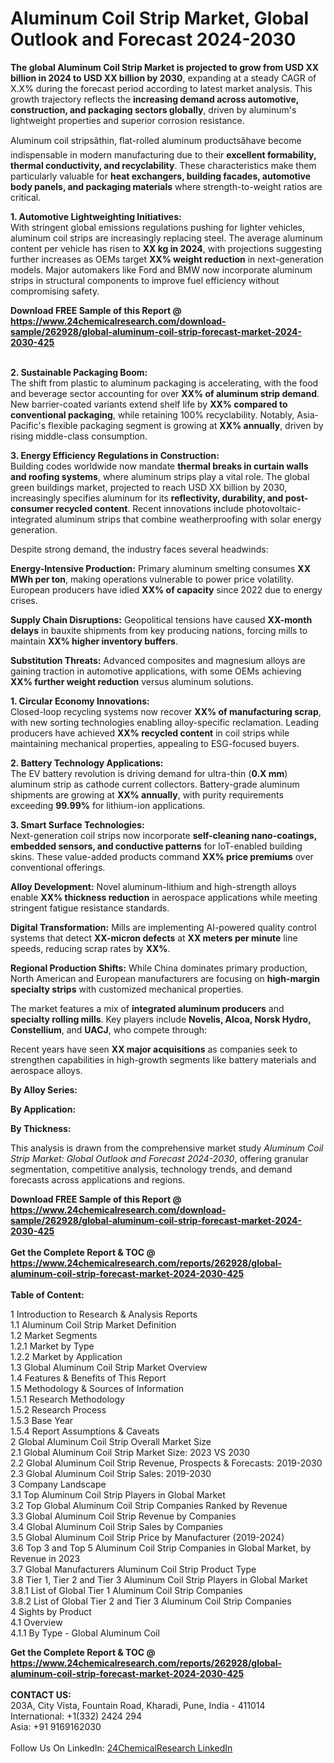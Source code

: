 <h1>Aluminum Coil Strip Market, Global Outlook and Forecast 2024-2030</h1><p><strong>The global Aluminum Coil Strip Market is projected to grow from USD XX billion in 2024 to USD XX billion by 2030</strong>, expanding at a steady CAGR of X.X% during the forecast period according to latest market analysis. This growth trajectory reflects the <strong>increasing demand across automotive, construction, and packaging sectors globally</strong>, driven by aluminum's lightweight properties and superior corrosion resistance.</p><p>Aluminum coil stripsâthin, flat-rolled aluminum productsâhave become indispensable in modern manufacturing due to their <strong>excellent formability, thermal conductivity, and recyclability</strong>. These characteristics make them particularly valuable for <strong>heat exchangers, building facades, automotive body panels, and packaging materials</strong> where strength-to-weight ratios are critical.</p><p><strong>1. Automotive Lightweighting Initiatives:</strong><br>
With stringent global emissions regulations pushing for lighter vehicles, aluminum coil strips are increasingly replacing steel. The average aluminum content per vehicle has risen to <strong>XX kg in 2024</strong>, with projections suggesting further increases as OEMs target <strong>XX% weight reduction</strong> in next-generation models. Major automakers like Ford and BMW now incorporate aluminum strips in structural components to improve fuel efficiency without compromising safety.</p><div><b>Download FREE Sample of this Report @ 
            <a href="https://www.24chemicalresearch.com/download-sample/262928/global-aluminum-coil-strip-forecast-market-2024-2030-425">
            https://www.24chemicalresearch.com/download-sample/262928/global-aluminum-coil-strip-forecast-market-2024-2030-425</a></b></div><br><p><strong>2. Sustainable Packaging Boom:</strong><br>
The shift from plastic to aluminum packaging is accelerating, with the food and beverage sector accounting for over <strong>XX% of aluminum strip demand</strong>. New barrier-coated variants extend shelf life by <strong>XX% compared to conventional packaging</strong>, while retaining 100% recyclability. Notably, Asia-Pacific's flexible packaging segment is growing at <strong>XX% annually</strong>, driven by rising middle-class consumption.</p><p><strong>3. Energy Efficiency Regulations in Construction:</strong><br>
Building codes worldwide now mandate <strong>thermal breaks in curtain walls and roofing systems</strong>, where aluminum strips play a vital role. The global green buildings market, projected to reach USD XX billion by 2030, increasingly specifies aluminum for its <strong>reflectivity, durability, and post-consumer recycled content</strong>. Recent innovations include photovoltaic-integrated aluminum strips that combine weatherproofing with solar energy generation.</p><p>Despite strong demand, the industry faces several headwinds:</p><p><strong>Energy-Intensive Production:</strong> Primary aluminum smelting consumes <strong>XX MWh per ton</strong>, making operations vulnerable to power price volatility. European producers have idled <strong>XX% of capacity</strong> since 2022 due to energy crises.</p><p><strong>Supply Chain Disruptions:</strong> Geopolitical tensions have caused <strong>XX-month delays</strong> in bauxite shipments from key producing nations, forcing mills to maintain <strong>XX% higher inventory buffers</strong>.</p><p><strong>Substitution Threats:</strong> Advanced composites and magnesium alloys are gaining traction in automotive applications, with some OEMs achieving <strong>XX% further weight reduction</strong> versus aluminum solutions.</p><p><strong>1. Circular Economy Innovations:</strong><br>
Closed-loop recycling systems now recover <strong>XX% of manufacturing scrap</strong>, with new sorting technologies enabling alloy-specific reclamation. Leading producers have achieved <strong>XX% recycled content</strong> in coil strips while maintaining mechanical properties, appealing to ESG-focused buyers.</p><p><strong>2. Battery Technology Applications:</strong><br>
The EV battery revolution is driving demand for ultra-thin (<strong>0.X mm</strong>) aluminum strip as cathode current collectors. Battery-grade aluminum shipments are growing at <strong>XX% annually</strong>, with purity requirements exceeding <strong>99.99%</strong> for lithium-ion applications.</p><p><strong>3. Smart Surface Technologies:</strong><br>
Next-generation coil strips now incorporate <strong>self-cleaning nano-coatings, embedded sensors, and conductive patterns</strong> for IoT-enabled building skins. These value-added products command <strong>XX% price premiums</strong> over conventional offerings.</p><p><strong>Alloy Development:</strong> Novel aluminum-lithium and high-strength alloys enable <strong>XX% thickness reduction</strong> in aerospace applications while meeting stringent fatigue resistance standards.</p><p><strong>Digital Transformation:</strong> Mills are implementing AI-powered quality control systems that detect <strong>XX-micron defects</strong> at <strong>XX meters per minute</strong> line speeds, reducing scrap rates by <strong>XX%</strong>.</p><p><strong>Regional Production Shifts:</strong> While China dominates primary production, North American and European manufacturers are focusing on <strong>high-margin specialty strips</strong> with customized mechanical properties.</p><p>The market features a mix of <strong>integrated aluminum producers</strong> and <strong>specialty rolling mills</strong>. Key players include <strong>Novelis, Alcoa, Norsk Hydro, Constellium</strong>, and <strong>UACJ</strong>, who compete through:</p><p>Recent years have seen <strong>XX major acquisitions</strong> as companies seek to strengthen capabilities in high-growth segments like battery materials and aerospace alloys.</p><p><strong>By Alloy Series:</strong></p><p><strong>By Application:</strong></p><p><strong>By Thickness:</strong></p><p>This analysis is drawn from the comprehensive market study <em>Aluminum Coil Strip Market: Global Outlook and Forecast 2024-2030</em>, offering granular segmentation, competitive analysis, technology trends, and demand forecasts across applications and regions.</p><div><b>Download FREE Sample of this Report @ 
            <a href="https://www.24chemicalresearch.com/download-sample/262928/global-aluminum-coil-strip-forecast-market-2024-2030-425">
            https://www.24chemicalresearch.com/download-sample/262928/global-aluminum-coil-strip-forecast-market-2024-2030-425</a></b></div><br><div><b>Get the Complete Report & TOC @ 
            <a href="https://www.24chemicalresearch.com/reports/262928/global-aluminum-coil-strip-forecast-market-2024-2030-425">
            https://www.24chemicalresearch.com/reports/262928/global-aluminum-coil-strip-forecast-market-2024-2030-425</a></b></div><br>
            <b>Table of Content:</b><p>1 Introduction to Research & Analysis Reports<br />
    1.1 Aluminum Coil Strip Market Definition<br />
    1.2 Market Segments<br />
        1.2.1 Market by Type<br />
        1.2.2 Market by Application<br />
    1.3 Global Aluminum Coil Strip Market Overview<br />
    1.4 Features & Benefits of This Report<br />
    1.5 Methodology & Sources of Information<br />
        1.5.1 Research Methodology<br />
        1.5.2 Research Process<br />
        1.5.3 Base Year<br />
        1.5.4 Report Assumptions & Caveats<br />
2 Global Aluminum Coil Strip Overall Market Size<br />
    2.1 Global Aluminum Coil Strip Market Size: 2023 VS 2030<br />
    2.2 Global Aluminum Coil Strip Revenue, Prospects & Forecasts: 2019-2030<br />
    2.3 Global Aluminum Coil Strip Sales: 2019-2030<br />
3 Company Landscape<br />
    3.1 Top Aluminum Coil Strip Players in Global Market<br />
    3.2 Top Global Aluminum Coil Strip Companies Ranked by Revenue<br />
    3.3 Global Aluminum Coil Strip Revenue by Companies<br />
    3.4 Global Aluminum Coil Strip Sales by Companies<br />
    3.5 Global Aluminum Coil Strip Price by Manufacturer (2019-2024)<br />
    3.6 Top 3 and Top 5 Aluminum Coil Strip Companies in Global Market, by Revenue in 2023<br />
    3.7 Global Manufacturers Aluminum Coil Strip Product Type<br />
    3.8 Tier 1, Tier 2 and Tier 3 Aluminum Coil Strip Players in Global Market<br />
        3.8.1 List of Global Tier 1 Aluminum Coil Strip Companies<br />
        3.8.2 List of Global Tier 2 and Tier 3 Aluminum Coil Strip Companies<br />
4 Sights by Product<br />
    4.1 Overview<br />
        4.1.1 By Type - Global Aluminum Coil</p><div><b>Get the Complete Report & TOC @ 
            <a href="https://www.24chemicalresearch.com/reports/262928/global-aluminum-coil-strip-forecast-market-2024-2030-425">
            https://www.24chemicalresearch.com/reports/262928/global-aluminum-coil-strip-forecast-market-2024-2030-425</a></b></div><br><b>CONTACT US:</b><br>
            203A, City Vista, Fountain Road, Kharadi, Pune, India - 411014<br>
            International: +1(332) 2424 294<br>
            Asia: +91 9169162030 <br><br>
            Follow Us On LinkedIn: <a href="https://www.linkedin.com/company/24chemicalresearch/">24ChemicalResearch LinkedIn</a>